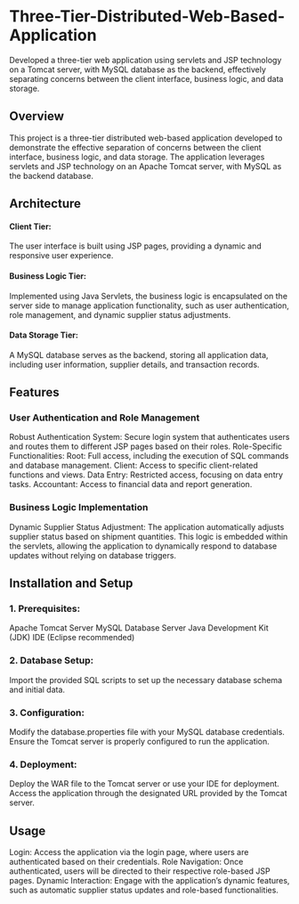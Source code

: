 # Three-Tier-Distributed-Web-Based-Application
Developed a three-tier web application using servlets and JSP technology on a Tomcat server, with MySQL database as the backend, effectively separating concerns between the client interface, business logic, and data storage.

## Overview

This project is a three-tier distributed web-based application developed to demonstrate the effective separation of concerns between the client interface, business logic, and data storage. The application leverages servlets and JSP technology on an Apache Tomcat server, with MySQL as the backend database.

## Architecture

#### Client Tier: 
The user interface is built using JSP pages, providing a dynamic and responsive user experience.  
#### Business Logic Tier: 
Implemented using Java Servlets, the business logic is encapsulated on the server side to manage application functionality, such as user authentication, role management, and dynamic supplier status adjustments.  
#### Data Storage Tier: 
A MySQL database serves as the backend, storing all application data, including user information, supplier details, and transaction records.


## Features

### User Authentication and Role Management
Robust Authentication System: Secure login system that authenticates users and routes them to different JSP pages based on their roles.
Role-Specific Functionalities:
Root: Full access, including the execution of SQL commands and database management.
Client: Access to specific client-related functions and views.
Data Entry: Restricted access, focusing on data entry tasks.
Accountant: Access to financial data and report generation.
### Business Logic Implementation
Dynamic Supplier Status Adjustment: The application automatically adjusts supplier status based on shipment quantities. This logic is embedded within the servlets, allowing the application to dynamically respond to database updates without relying on database triggers.

## Installation and Setup

### 1. Prerequisites:
Apache Tomcat Server
MySQL Database Server
Java Development Kit (JDK)
IDE (Eclipse recommended)
### 2. Database Setup:
Import the provided SQL scripts to set up the necessary database schema and initial data.
### 3. Configuration:
Modify the database.properties file with your MySQL database credentials.
Ensure the Tomcat server is properly configured to run the application.
### 4. Deployment:
Deploy the WAR file to the Tomcat server or use your IDE for deployment.
Access the application through the designated URL provided by the Tomcat server.

## Usage

Login: Access the application via the login page, where users are authenticated based on their credentials.
Role Navigation: Once authenticated, users will be directed to their respective role-based JSP pages.
Dynamic Interaction: Engage with the application’s dynamic features, such as automatic supplier status updates and role-based functionalities.
